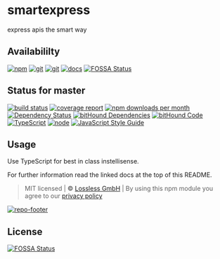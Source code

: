 # smartexpress

express apis the smart way

## Availabililty

[![npm](https://pushrocks.gitlab.io/assets/repo-button-npm.svg)](https://www.npmjs.com/package/smartexpress)
[![git](https://pushrocks.gitlab.io/assets/repo-button-git.svg)](https://GitLab.com/pushrocks/smartexpress)
[![git](https://pushrocks.gitlab.io/assets/repo-button-mirror.svg)](https://github.com/pushrocks/smartexpress)
[![docs](https://pushrocks.gitlab.io/assets/repo-button-docs.svg)](https://pushrocks.gitlab.io/smartexpress/)
[![FOSSA Status](https://app.fossa.io/api/projects/git%2Bgithub.com%2Fpushrocks%2Fsmartexpress.svg?type=shield)](https://app.fossa.io/projects/git%2Bgithub.com%2Fpushrocks%2Fsmartexpress?ref=badge_shield)

## Status for master

[![build status](https://GitLab.com/pushrocks/smartexpress/badges/master/build.svg)](https://GitLab.com/pushrocks/smartexpress/commits/master)
[![coverage report](https://GitLab.com/pushrocks/smartexpress/badges/master/coverage.svg)](https://GitLab.com/pushrocks/smartexpress/commits/master)
[![npm downloads per month](https://img.shields.io/npm/dm/smartexpress.svg)](https://www.npmjs.com/package/smartexpress)
[![Dependency Status](https://david-dm.org/pushrocks/smartexpress.svg)](https://david-dm.org/pushrocks/smartexpress)
[![bitHound Dependencies](https://www.bithound.io/github/pushrocks/smartexpress/badges/dependencies.svg)](https://www.bithound.io/github/pushrocks/smartexpress/master/dependencies/npm)
[![bitHound Code](https://www.bithound.io/github/pushrocks/smartexpress/badges/code.svg)](https://www.bithound.io/github/pushrocks/smartexpress)
[![TypeScript](https://img.shields.io/badge/TypeScript-2.x-blue.svg)](https://nodejs.org/dist/latest-v6.x/docs/api/)
[![node](https://img.shields.io/badge/node->=%206.x.x-blue.svg)](https://nodejs.org/dist/latest-v6.x/docs/api/)
[![JavaScript Style Guide](https://img.shields.io/badge/code%20style-standard-brightgreen.svg)](http://standardjs.com/)

## Usage

Use TypeScript for best in class instellisense.

For further information read the linked docs at the top of this README.

> MIT licensed | **&copy;** [Lossless GmbH](https://lossless.gmbh)
> | By using this npm module you agree to our [privacy policy](https://lossless.gmbH/privacy.html)

[![repo-footer](https://pushrocks.gitlab.io/assets/repo-footer.svg)](https://push.rocks)


## License
[![FOSSA Status](https://app.fossa.io/api/projects/git%2Bgithub.com%2Fpushrocks%2Fsmartexpress.svg?type=large)](https://app.fossa.io/projects/git%2Bgithub.com%2Fpushrocks%2Fsmartexpress?ref=badge_large)